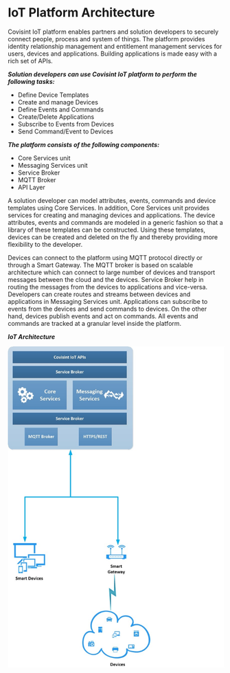 # IoT Platform Architecture

Covisint IoT platform enables partners and solution developers to securely connect people, process and system of things. The platform provides identity relationship management and entitlement management services for users, devices and applications. Building applications is made easy with a rich set of APIs.

**_Solution developers can use Covisint IoT platform to perform the following tasks:_**
* Define Device Templates
* Create and manage Devices
* Define Events and Commands
* Create/Delete Applications
* Subscribe to Events from Devices
* Send Command/Event to Devices


**_The platform consists of the following components:_**
* Core Services unit
* Messaging Services unit
* Service Broker
* MQTT Broker
* API Layer

A solution developer can model attributes, events, commands and device templates using Core Services. In addition, Core Services unit provides services for creating and managing devices and applications. The device attributes, events and commands are modeled in a generic fashion so that a library of these templates can be constructed. Using these templates, devices can be created and deleted on the fly and thereby providing more flexibility to the developer.

Devices can connect to the platform using MQTT protocol directly or through a Smart Gateway. The MQTT broker is based on scalable architecture which can connect to large number of devices and transport messages between the cloud and the devices. Service Broker help in routing the messages from the devices to applications and vice-versa. Developers can create routes and streams between devices and applications in Messaging Services unit. Applications can subscribe to events from the devices and send commands to devices. On the other hand, devices publish events and act on commands. All events and commands are tracked at a granular level inside the platform.

**_IoT Architecture_**

![](IoT_Architecture.jpg)